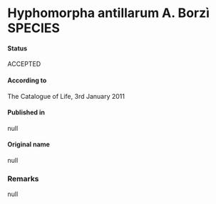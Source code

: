 Hyphomorpha antillarum A. Borzì SPECIES
=======

#### Status
ACCEPTED

#### According to
The Catalogue of Life, 3rd January 2011

#### Published in
null

#### Original name
null

### Remarks
null